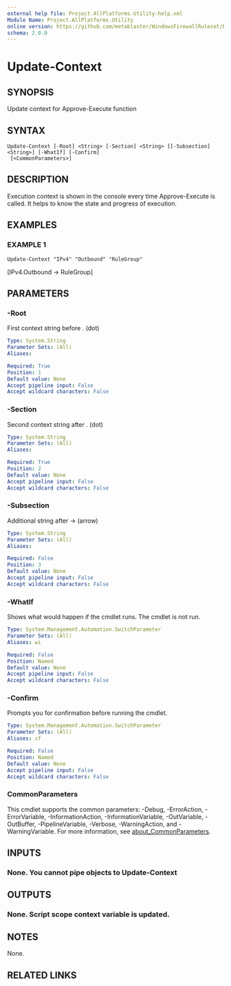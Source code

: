 ```yaml
---
external help file: Project.AllPlatforms.Utility-help.xml
Module Name: Project.AllPlatforms.Utility
online version: https://github.com/metablaster/WindowsFirewallRuleset/blob/develop/Modules/Project.AllPlatforms.Utility/Help/en-US/Update-Context.md
schema: 2.0.0
---
```


# Update-Context

## SYNOPSIS

Update context for Approve-Execute function

## SYNTAX

```none
Update-Context [-Root] <String> [-Section] <String> [[-Subsection] <String>] [-WhatIf] [-Confirm]
 [<CommonParameters>]
```

## DESCRIPTION

Execution context is shown in the console every time Approve-Execute is called.
It helps to know the state and progress of execution.

## EXAMPLES

### EXAMPLE 1

```none
Update-Context "IPv4" "Outbound" "RuleGroup"
```

\[IPv4.Outbound -\> RuleGroup\]

## PARAMETERS

### -Root

First context string before .
(dot)

```yaml
Type: System.String
Parameter Sets: (All)
Aliases:

Required: True
Position: 1
Default value: None
Accept pipeline input: False
Accept wildcard characters: False
```

### -Section

Second context string after .
(dot)

```yaml
Type: System.String
Parameter Sets: (All)
Aliases:

Required: True
Position: 2
Default value: None
Accept pipeline input: False
Accept wildcard characters: False
```

### -Subsection

Additional string after -\> (arrow)

```yaml
Type: System.String
Parameter Sets: (All)
Aliases:

Required: False
Position: 3
Default value: None
Accept pipeline input: False
Accept wildcard characters: False
```

### -WhatIf

Shows what would happen if the cmdlet runs.
The cmdlet is not run.

```yaml
Type: System.Management.Automation.SwitchParameter
Parameter Sets: (All)
Aliases: wi

Required: False
Position: Named
Default value: None
Accept pipeline input: False
Accept wildcard characters: False
```

### -Confirm

Prompts you for confirmation before running the cmdlet.

```yaml
Type: System.Management.Automation.SwitchParameter
Parameter Sets: (All)
Aliases: cf

Required: False
Position: Named
Default value: None
Accept pipeline input: False
Accept wildcard characters: False
```

### CommonParameters

This cmdlet supports the common parameters: -Debug, -ErrorAction, -ErrorVariable, -InformationAction, -InformationVariable, -OutVariable, -OutBuffer, -PipelineVariable, -Verbose, -WarningAction, and -WarningVariable. For more information, see [about_CommonParameters](http://go.microsoft.com/fwlink/?LinkID=113216).

## INPUTS

### None. You cannot pipe objects to Update-Context

## OUTPUTS

### None. Script scope context variable is updated.

## NOTES

None.

## RELATED LINKS

